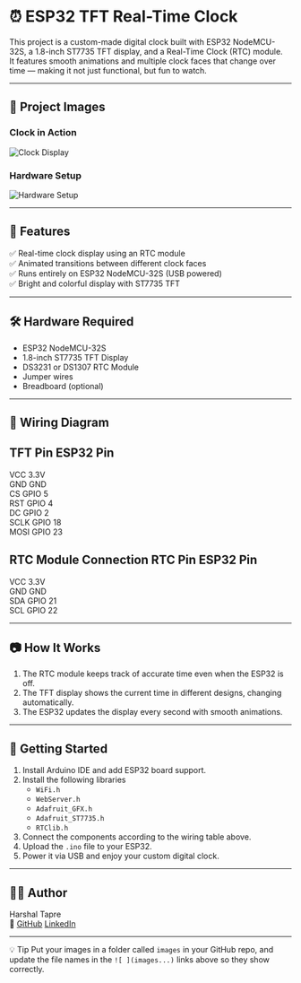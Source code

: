 # ⏰ ESP32 TFT Real-Time Clock

This project is a custom-made digital clock built with ESP32 NodeMCU-32S, a 1.8-inch ST7735 TFT display, and a Real-Time Clock (RTC) module.  
It features smooth animations and multiple clock faces that change over time — making it not just functional, but fun to watch.

---

## 📸 Project Images

### Clock in Action
![Clock Display](imagesclock_display.jpg)

### Hardware Setup
![Hardware Setup](imageshardware_setup.jpg)

---

## 📌 Features
✅ Real-time clock display using an RTC module  
✅ Animated transitions between different clock faces  
✅ Runs entirely on ESP32 NodeMCU-32S (USB powered)  
✅ Bright and colorful display with ST7735 TFT  

---

## 🛠 Hardware Required
- ESP32 NodeMCU-32S
- 1.8-inch ST7735 TFT Display
- DS3231 or DS1307 RTC Module
- Jumper wires
- Breadboard (optional)

---

## 🔌 Wiring Diagram

 TFT Pin   ESP32 Pin 
---------------------
 VCC       3.3V      
 GND       GND       
 CS        GPIO 5    
 RST       GPIO 4    
 DC        GPIO 2    
 SCLK      GPIO 18   
 MOSI      GPIO 23   

RTC Module Connection
 RTC Pin   ESP32 Pin 
---------------------
 VCC       3.3V      
 GND       GND       
 SDA       GPIO 21   
 SCL       GPIO 22   

---

## 📷 How It Works
1. The RTC module keeps track of accurate time even when the ESP32 is off.
2. The TFT display shows the current time in different designs, changing automatically.
3. The ESP32 updates the display every second with smooth animations.

---

## 🚀 Getting Started
1. Install Arduino IDE and add ESP32 board support.
2. Install the following libraries
   - `WiFi.h`
   - `WebServer.h`
   - `Adafruit_GFX.h`
   - `Adafruit_ST7735.h`
   - `RTClib.h`
3. Connect the components according to the wiring table above.
4. Upload the `.ino` file to your ESP32.
5. Power it via USB and enjoy your custom digital clock.

---

## 👨‍💻 Author
Harshal Tapre  
🔗 [GitHub](httpsgithub.comharshaltapre)  [LinkedIn](httpslinkedin.cominharshaltapre)

---

 💡 Tip Put your images in a folder called `images` in your GitHub repo, and update the file names in the `![ ](images...)` links above so they show correctly.
